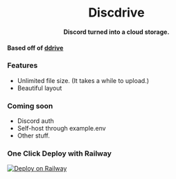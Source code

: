 <h1 align="center">Discdrive</h1>
<p align="center"><strong> Discord turned into a cloud storage. </strong></p>

#### Based off of [ddrive](https://github.com/forscht/ddrive)

### Features
- Unlimited file size. (It takes a while to upload.)
- Beautiful layout

### Coming soon
- Discord auth
- Self-host through example.env
- Other stuff.

### One Click Deploy with Railway
[![Deploy on Railway](https://railway.app/button.svg)](https://railway.app/template/f18qPm?referralCode=rraS-5)